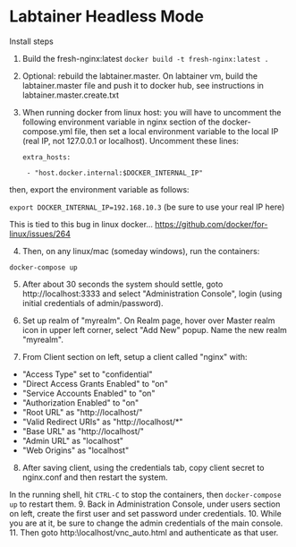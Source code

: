 Labtainer Headless Mode
==================================

Install steps

1. Build the fresh-nginx:latest
`docker build -t fresh-nginx:latest .`
2. Optional: rebuild the labtainer.master. On labtainer vm, build the labtainer.master file and push it to docker hub, see instructions in labtainer.master.create.txt
3. When running docker from linux host: you will have to uncomment the following environment variable in nginx section of the docker-compose.yml file, then set a local environment variable to the local IP (real IP, not 127.0.0.1 or localhost).
  Uncomment these lines:
  
    `extra_hosts:`
    
    ` - "host.docker.internal:$DOCKER_INTERNAL_IP"`
    
then, export the environment variable as follows:

`export DOCKER_INTERNAL_IP=192.168.10.3` (be sure to use your real IP here)

This is tied to this bug in linux docker... https://github.com/docker/for-linux/issues/264

4. Then, on any linux/mac (someday windows), run the containers: 

`docker-compose up`

5. After about 30 seconds the system should settle, goto http://localhost:3333 and select "Administration Console", login (using initial credentials of admin/password). 

6. Set up realm of "myrealm". On Realm page, hover over Master realm icon in upper left corner, select "Add New" popup. Name the new realm "myrealm".  
7. From Client section on left, setup a client called "nginx" with:
* "Access Type" set to "confidential"
* "Direct Access Grants Enabled" to "on"
* "Service Accounts Enabled" to "on"
* "Authorization Enabled" to "on"
* "Root URL" as "http://localhost/"
* "Valid Redirect URIs" as "http://localhost/*"
* "Base URL" as "http://localhost/"
* "Admin URL" as "localhost"
* "Web Origins" as "localhost"
8. After saving client, using the credentials tab, copy client secret to nginx.conf and then restart the system.

In the running shell, hit `CTRL-C` to stop the containers, then `docker-compose up` to restart them.
9. Back in Administration Console, under users section on left, create the first user and set password under credentials.
10. While you are at it, be sure to change the admin credentials of the main console.
11. Then goto http:\\localhost/vnc_auto.html and authenticate as that user.

